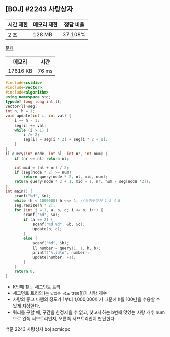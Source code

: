 ## [BOJ] #2243 사탕상자

| 시간 제한 | 메모리 제한 | 정답 비율 |
| --------- | ----------- | --------- |
| 2 초      | 128 MB      | 37.108%   |

[문제](https://www.acmicpc.net/problem/2243)



| 메모리   | 시간  |
| -------- | ----- |
| 17616 KB | 76 ms |

```c++
#include<cstdio>
#include<vector>
#include<algorithm>
using namespace std;
typedef long long int ll;
vector<ll>seg;
int n, h = 1;
void update(int i, int val) {
	i += h - 1;
	seg[i] += val;
	while (i > 1) {
		i /= 2;
		seg[i] = seg[i * 2] + seg[i * 2 + 1];
	}
}
ll query(int node, int nl, int nr, int num) {
	if (nr <= nl) return nl;

	int mid = (nl + nr) / 2;
	if (seg[node * 2] >= num) 
		return query(node * 2, nl, mid, num);
	return query(node * 2 + 1, mid + 1, nr, num - seg[node *2]);
}
int main() {
	scanf("%d", &n);
	while (h < 1000000) h <<= 1; //높이구하기 1 2 4 8
	seg.resize(h * 2);
	for (int i = 1, a, b, c; i <= n; i++) {
		scanf("%d", &a);
		if (a == 2) {
			scanf("%d %d", &b, &c);
			update(b, c);
		}
		else {
			scanf("%d", &b);
			ll number = query(1, 1, h, b);
			printf("%lld\n", number);
			update(number, -1);
		}
	}
	return 0;
}
```

- K번째 찾는 세그먼트 트리
- 세그먼트 트리의 i는 `맛있는 정도` tree[i]가 사탕 개수
- 사탕의 좋고 나쁨의 정도가 1부터 1,000,000이기 때문에 h를 100만을 수용할 수 있게 지정한다.
- 쿼리를 구할 때, 구간을 한정지을 수 없고, 찾고자하는 b번째 맛있는 사탕 개수 num으로 왼쪽 서브트리인지, 오른쪽 서브트리인지 판단한다.



백준 2243 사탕상자 boj acmicpc

